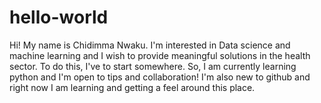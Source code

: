 # hello-world
Hi! My name is Chidimma Nwaku. I'm interested in Data science and machine learning and I wish to provide meaningful solutions in the health sector. To do this, I've to start somewhere. So, I am currently learning python and I'm open to tips and collaboration!
I'm also new to github and right now I am learning and getting a feel around this place.
